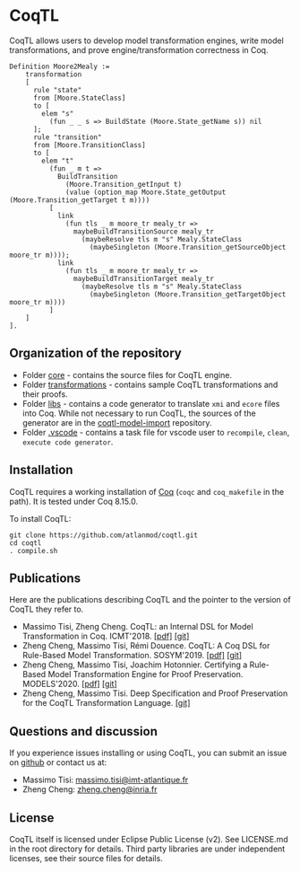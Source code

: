 # CoqTL

CoqTL allows users to develop model transformation engines, write model transformations, and prove engine/transformation correctness in Coq. 

```coq
Definition Moore2Mealy :=
    transformation
    [
      rule "state"
      from [Moore.StateClass]
      to [
        elem "s"
          (fun _ _ s => BuildState (Moore.State_getName s)) nil
      ];
      rule "transition"
      from [Moore.TransitionClass]
      to [
        elem "t"
          (fun _ m t => 
            BuildTransition 
              (Moore.Transition_getInput t)
              (value (option_map Moore.State_getOutput (Moore.Transition_getTarget t m))))
          [
            link
              (fun tls _ m moore_tr mealy_tr =>
                maybeBuildTransitionSource mealy_tr
                  (maybeResolve tls m "s" Mealy.StateClass 
                    (maybeSingleton (Moore.Transition_getSourceObject moore_tr m))));
            link 
              (fun tls _ m moore_tr mealy_tr =>
                maybeBuildTransitionTarget mealy_tr
                  (maybeResolve tls m "s" Mealy.StateClass 
                    (maybeSingleton (Moore.Transition_getTargetObject moore_tr m))))
          ]
    ]
].
```

## Organization of the repository 

* Folder [core](https://github.com/atlanmod/coqtl/tree/master/core) - contains the source files for CoqTL engine.
* Folder [transformations](https://github.com/atlanmod/coqtl/tree/master/transformations) - contains sample CoqTL transformations and their proofs.
* Folder [libs](https://github.com/atlanmod/coqtl/tree/master/libs) - contains a code generator to translate `xmi` and `ecore` files into Coq. While not necessary to run CoqTL, the sources of the generator are in the [coqtl-model-import](https://github.com/atlanmod/coqtl-model-import) repository.
* Folder [.vscode](https://github.com/atlanmod/coqtl/tree/master/.vscode) - contains a task file for vscode user to `recompile`, `clean`, `execute code generator`.

## Installation

CoqTL requires a working installation of [Coq](https://coq.inria.fr/) (`coqc` and `coq_makefile` in the path). It is tested under Coq 8.15.0.

To install CoqTL:
```
git clone https://github.com/atlanmod/coqtl.git
cd coqtl
. compile.sh
```

## Publications

Here are the publications describing CoqTL and the pointer to the version of CoqTL they refer to. 

* Massimo Tisi, Zheng Cheng. CoqTL: an Internal DSL for Model Transformation in Coq. ICMT'2018. [[pdf]](https://hal.inria.fr/hal-01828344/document) [[git]](https://github.com/atlanmod/CoqTL/tree/eee344e)
* Zheng Cheng, Massimo Tisi, Rémi Douence. CoqTL: A Coq DSL for Rule-Based Model Transformation. SOSYM'2019. [[pdf]](https://hal.archives-ouvertes.fr/hal-02333564/document) [[git]](https://github.com/atlanmod/CoqTL/tree/eee344e)
* Zheng Cheng, Massimo Tisi, Joachim Hotonnier. Certifying a Rule-Based Model Transformation Engine for Proof Preservation. MODELS'2020. [[pdf]](https://hal.inria.fr/hal-02907622/document) [[git]](https://github.com/atlanmod/CoqTL/tree/2a8cea5)
* Zheng Cheng, Massimo Tisi. Deep Specification and Proof Preservation for the CoqTL Transformation Language. [[git]](https://github.com/atlanmod/CoqTL/tree/948eb94)

## Questions and discussion

If you experience issues installing or using CoqTL, you can submit an issue on [github](https://github.com/atlanmod/coqtl/issues) or contact us at:

* Massimo Tisi: massimo.tisi@imt-atlantique.fr
* Zheng Cheng: zheng.cheng@inria.fr

## License

CoqTL itself is licensed under Eclipse Public License (v2). See LICENSE.md in the root directory for details. Third party libraries are under independent licenses, see their source files for details.

